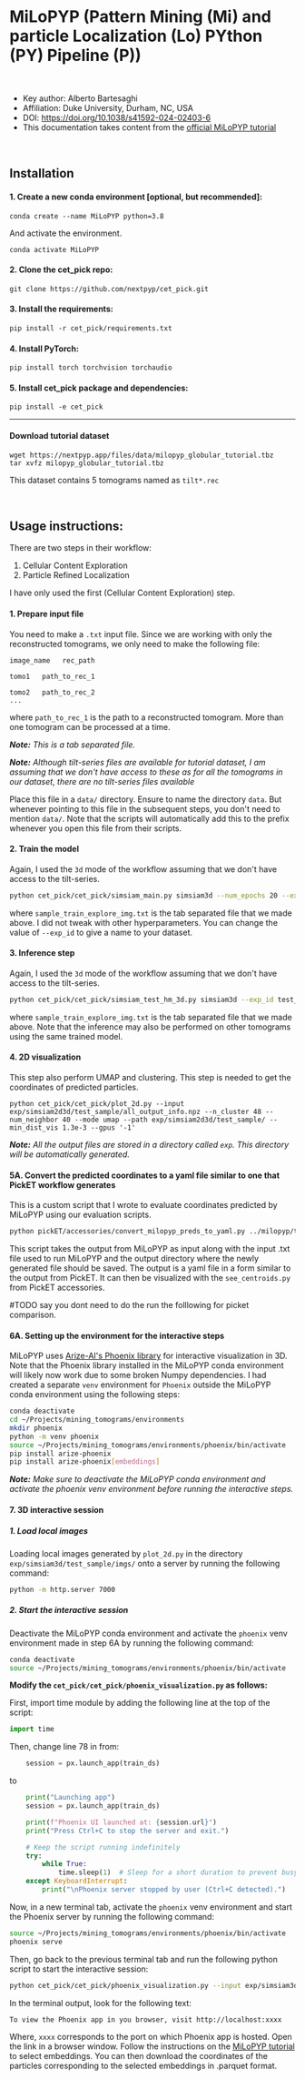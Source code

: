 # MiLoPYP (Pattern Mining (Mi) and particle Localization (Lo) PYthon (PY) Pipeline (P))
<br>

- Key author: Alberto Bartesaghi
- Affiliation: Duke University, Durham, NC, USA
- DOI: https://doi.org/10.1038/s41592-024-02403-6
- This documentation takes content from the [official MiLoPYP tutorial](https://nextpyp.app/milopyp/)  
<br>

## Installation
#### 1. Create a new conda environment [optional, but recommended]:
```
conda create --name MiLoPYP python=3.8
```
And activate the environment.
```
conda activate MiLoPYP
```

#### 2. Clone the cet_pick repo:
```
git clone https://github.com/nextpyp/cet_pick.git
```

#### 3. Install the requirements:
```
pip install -r cet_pick/requirements.txt
```

#### 4. Install PyTorch:
```
pip install torch torchvision torchaudio
```

#### 5. Install cet_pick package and dependencies:
```
pip install -e cet_pick
```
---

#### Download tutorial dataset 
```
wget https://nextpyp.app/files/data/milopyp_globular_tutorial.tbz
tar xvfz milopyp_globular_tutorial.tbz
```
This dataset contains 5 tomograms named as `tilt*.rec`

<br>

## Usage instructions:
There are two steps in their workflow:  
1. Cellular Content Exploration
2. Particle Refined Localization  

I have only used the first (Cellular Content Exploration) step.

#### 1. Prepare input file
You need to make a `.txt` input file. Since we are working with only the reconstructed tomograms, we only need to make the following file:
```
image_name   rec_path

tomo1   path_to_rec_1

tomo2   path_to_rec_2
...
```
where `path_to_rec_1` is the path to a reconstructed tomogram. More than one tomogram can be processed at a time.

***Note:*** *This is a tab separated file.*

***Note:*** *Although tilt-series files are available for tutorial dataset, I am assuming that we don't have access to these as for all the tomograms in our dataset, there are no tilt-series files available*

Place this file in a `data/` directory. Ensure to name the directory `data`. But whenever pointing to this file in the subsequent steps, you don't need to mention `data/`. Note that the scripts will automatically add this to the prefix whenever you open this file from their scripts.


#### 2. Train the model
Again, I used the `3d` mode of the workflow assuming that we don't have access to the tilt-series.
```bash
python cet_pick/cet_pick/simsiam_main.py simsiam3d --num_epochs 20 --exp_id test_sample --bbox 36 --dataset simsiam3d --arch simsiam2d_18 --lr 1e-3 --train_img_txt sample_train_explore_img.txt --batch_size 256 --val_intervals 20 --save_all --gauss 0.8 --dog 3,5 --order xyz
```
where `sample_train_explore_img.txt` is the tab separated file that we made above. I did not tweak with other hyperparameters. You can change the value of `--exp_id` to give a name to your dataset. 


#### 3. Inference step
Again, I used the `3d` mode of the workflow assuming that we don't have access to the tilt-series.
```bash
python cet_pick/cet_pick/simsiam_test_hm_3d.py simsiam3d --exp_id test_sample --bbox 36 --dataset simsiam3d --arch simsiam2d_18 --test_img_txt sample_train_explore_img.txt --load_model exp/simsiam3d/test_sample/model_20.pth --gauss 0.8 --dog 3,5 --order xyz
```

where `sample_train_explore_img.txt` is the tab separated file that we made above. Note that the inference may also be performed on other tomograms using the same trained model.

#### 4. 2D visualization
This step also perform UMAP and clustering. This step is needed to get the coordinates of predicted particles.
```
python cet_pick/cet_pick/plot_2d.py --input exp/simsiam2d3d/test_sample/all_output_info.npz --n_cluster 48 --num_neighbor 40 --mode umap --path exp/simsiam2d3d/test_sample/ --min_dist_vis 1.3e-3 --gpus '-1'
```
***Note:*** *All the output files are stored in a directory called `exp`. This directory will be automatically generated.*


#### 5A. Convert the predicted coordinates to a yaml file similar to one that PickET workflow generates
This is a custom script that I wrote to evaluate coordinates predicted by MiLoPYP using our evaluation scripts.
```bash 
python pickET/accessories/convert_milopyp_preds_to_yaml.py ../milopyp/tomotwin_8tomo_r1/exp/simsiam3d/tomotwin_8r1/all_output_info.npz ../milopyp/tomotwin_8tomo_r1/data/tomotwin_input.txt  /data2/shreyas/mining_tomograms/working/s1_clean_results_picket_v2/tomotwin_8tomos_r1_milopyp_preds/
```
This script takes the output from MiLoPYP as input along with the input .txt file used to run MiLoPYP and the output directory where the newly generated file should be saved. The output is a yaml file in a form similar to the output from PickET. It can then be visualized with the `see_centroids.py` from PickET accessories.

#TODO say you dont need to do the run the folllowing for picket comparison. 

#### 6A. Setting up the environment for the interactive steps
MiLoPYP uses [Arize-AI's Phoenix library](https://docs.arize.com/phoenix) for interactive visualization in 3D. Note that the Phoenix library installed in the MiLoPYP conda environment will likely now work due to some broken Numpy dependencies. I had created a separate `venv` environment for `Phoenix` outside the MiLoPYP conda environment using the following steps:
```bash
conda deactivate
cd ~/Projects/mining_tomograms/environments
mkdir phoenix
python -m venv phoenix
source ~/Projects/mining_tomograms/environments/phoenix/bin/activate
pip install arize-phoenix
pip install arize-phoenix[embeddings]
```
***Note:** Make sure to deactivate the MiLoPYP conda environment and activate the phoenix venv environment before running the interactive steps.*


#### 7. 3D interactive session
##### 1. Load local images
Loading local images generated by `plot_2d.py` in the directory `exp/simsiam3d/test_sample/imgs/` onto a server by running the following command:
```bash
python -m http.server 7000
```
##### 2. Start the interactive session
Deactivate the MiLoPYP conda environment and activate the `phoenix` venv environment made in step 6A by running the following command:
```bash
conda deactivate
source ~/Projects/mining_tomograms/environments/phoenix/bin/activate
```

**Modify the `cet_pick/cet_pick/phoenix_visualization.py` as follows:**  

First, import time module by adding the following line at the top of the script:
```python
import time
```

Then, change line 78 in  from:
```python
    session = px.launch_app(train_ds)
```
to
```python
    print("Launching app")
    session = px.launch_app(train_ds)

    print(f"Phoenix UI launched at: {session.url}")
    print("Press Ctrl+C to stop the server and exit.")

    # Keep the script running indefinitely
    try:
        while True:
            time.sleep(1)  # Sleep for a short duration to prevent busy-waiting
    except KeyboardInterrupt:
        print("\nPhoenix server stopped by user (Ctrl+C detected).")
```

Now, in a new terminal tab, activate the `phoenix` venv environment and start the Phoenix server by running the following command:
```bash
source ~/Projects/mining_tomograms/environments/phoenix/bin/activate
phoenix serve
```

Then, go back to the previous terminal tab and run the following python script to start the interactive session:
```bash
python cet_pick/cet_pick/phoenix_visualization.py --input exp/simsiam3d/test_sample/interactive_info_parquet.gzip
```
In the terminal output, look for the following text: 
```
To view the Phoenix app in you browser, visit http://localhost:xxxx
```
Where, `xxxx` corresponds to the port on which Phoenix app is hosted. Open the link in a browser window.
Follow the instructions on the [MiLoPYP tutorial](https://nextpyp.app/milopyp/explore/#3d-interactive-session) to select embeddings. You can then download the coordinates of the particles corresponding to the selected embeddings in .parquet format.
